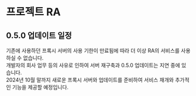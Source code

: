 # 프로젝트 RA
## 0.5.0 업데이트 일정
기존에 사용하던 프록시 서버의 사용 기한이 만료됨에 따라 더 이상 RA의 서비스를 사용하실 수 없습니다.   
개발자의 회사 업무 등의 사유로 인하여 서버 재구축과 0.5.0 업데이트는 지연 중에 있습니다.   
2024년 10월 말까지 새로운 프록시 서버와 업데이트를 준비하여 서비스 재개와 추가적인 기능을 제공할 예정입니다.
